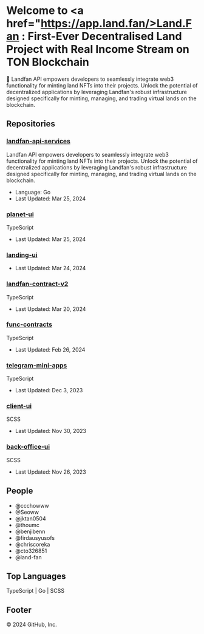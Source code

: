 # Welcome to <a href="https://app.land.fan/>Land.Fan</a> : First-Ever Decentralised Land Project with Real Income Stream on TON Blockchain

🏡 Landfan API empowers developers to seamlessly integrate web3 functionality for minting land NFTs into their projects. Unlock the potential of decentralized applications by leveraging Landfan's robust infrastructure designed specifically for minting, managing, and trading virtual lands on the blockchain.

## Repositories

### [landfan-api-services](link)

Landfan API empowers developers to seamlessly integrate web3 functionality for minting land NFTs into their projects. Unlock the potential of decentralized applications by leveraging Landfan's robust infrastructure designed specifically for minting, managing, and trading virtual lands on the blockchain.

- Language: Go
- Last Updated: Mar 25, 2024

### [planet-ui](link)

TypeScript

- Last Updated: Mar 25, 2024

### [landing-ui](link)

- Last Updated: Mar 24, 2024

### [landfan-contract-v2](link)

TypeScript

- Last Updated: Mar 20, 2024

### [func-contracts](link)

TypeScript

- Last Updated: Feb 26, 2024

### [telegram-mini-apps](link)

TypeScript

- Last Updated: Dec 3, 2023

### [client-ui](link)

SCSS

- Last Updated: Nov 30, 2023

### [back-office-ui](link)

SCSS

- Last Updated: Nov 26, 2023

## People

- @ccchowww
- @Seoww
- @jktan0504
- @thoumc
- @benjibenn
- @firdausyusofs
- @chriscoreka
- @cto326851
- @land-fan

## Top Languages

TypeScript | Go | SCSS

## Footer

© 2024 GitHub, Inc.
